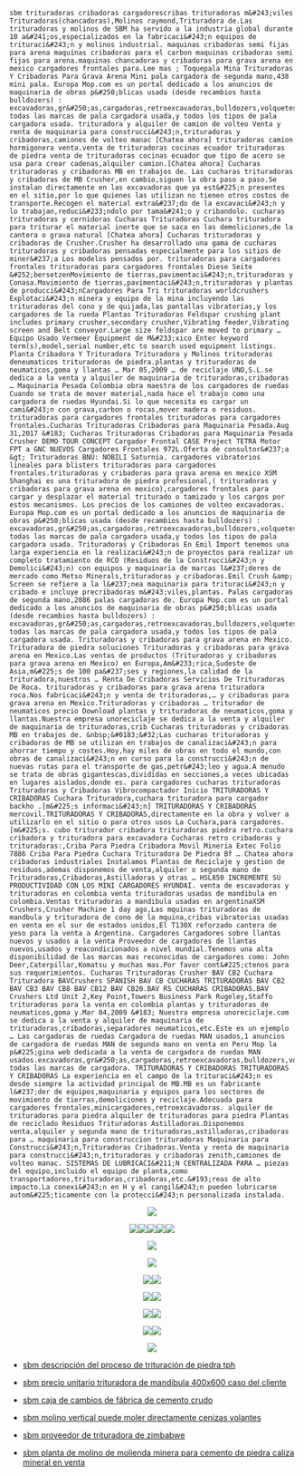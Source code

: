 
```
sbm trituradoras cribadoras cargadorescribas trituradoras m&#243;viles Trituradoras(chancadoras),Molinos raymond,Trituradora de.Las trituradoras y molinos de SBM ha servido a la industria global durante 10 a&#241;os,especializados en la fabricaci&#243;n equipos de trituraci&#243;n y molinos industrial. maquinas cribadoras semi fijas para arena maquinas cribadoras para el carbon maquinas cribadoras semi fijas para arena.maquinas chancadoras y cribadoras para grava arena en mexico cargadores frontales para.Lee mas ; Toquepala Mina Trituradoras Y Cribadoras Para Grava Arena Mini pala cargadora de segunda mano,438 mini pala. Europa Mop.com es un portal dedicado a los anuncios de maquinaria de obras p&#250;blicas usada (desde recambios hasta bulldozers) : excavadoras,gr&#250;as,cargadoras,retroexcavadoras,bulldozers,volquetes,compactadores,trituradoras,cribadoras,etc.Encuentre todas las marcas de pala cargadora usada,y todos los tipos de pala cargadora usada. trituradora y alquiler de camion de volteo Venta y renta de maquinaria para construcci&#243;n,trituradoras y cribadoras,camiones de volteo manac [Chatea ahora] trituradoras camion hormigonera venta.venta de trituradoras cocinas ecuador trituradoras de piedra venta de trituradoras cocinas ecuador que tipo de acero se usa para crear cadenas,alquiler camion.[Chatea ahora] Cucharas trituradoras y cribadoras MB en trabajos de. Las cucharas trituradoras y cribadoras de MB Crusher,en cambio,siguen la obra paso a paso.Se instalan directamente en las excavadoras que ya est&#225;n presentes en el sitio,por lo que quienes las utilizan no tienen otros costos de transporte.Recogen el material extra&#237;do de la excavaci&#243;n y lo trabajan,reduci&#233;ndolo por tama&#241;o y cribandolo. cucharas trituradoras y cernidoras Cucharas Trituradoras Cuchara trituradora para triturar el material inerte que se saca en las demoliciones,de la cantera o grava natural [Chatea ahora] Cucharas trituradoras y cribadoras de Crusher.Crusher ha desarrollado una gama de cucharas trituradoras y cribadoras pensadas especialmente para los sitios de miner&#237;a Los modelos pensados por. trituradoras para cargadores frontales trituradoras para cargadores frontales Diese Seite &#252;bersetzenMovimiento de tierras,pavimentaci&#243;n,trituradoras y Conasa.Movimiento de tierras,pavimentaci&#243;n,trituradoras y plantas de producci&#243;nCargadores Para Tri trituradoras worldcrushers Explotaci&#243;n minera y equipo de la mina incluyendo las trituradoras del cono y de quijada,las pantallas vibratorias,y los cargadores de la rueda Plantas Trituradoras Feldspar crushing plant includes primary crusher,secondary crusher,Vibrating feeder,Vibrating screen and Belt conveyor.Large size feldspar are moved to primary … Equipo Usado Vermeer Equipment de M&#233;xico Enter keyword term(s),model,serial number,etc to search used equipment listings. Planta Cribadora Y Trituradora Trituradora y Molinos trituradoras deneumaticos trituradoras de piedra.plantas y trituradoras de neumaticos,goma y llantas … Mar 05,2009 … de reciclaje UNO,S.L.se dedica a la venta y alquiler de maquinaria de trituradoras,cribadoras … Maquinaria Pesada Colombia obra maestra de los cargadores de ruedas Cuando se trata de mover material,nada hace el trabajo como una cargadora de ruedas Hyundai.Si lo que necesita es cargar un cami&#243;n con grava,carbon o rocas,mover madera o residuos. trituradoras para cargadores frontales trituradoras para cargadores frontales.Cucharas Trituradoras Cribadoras para Maquinaria Pesada.Aug 31,2017 &#183; Cucharas Trituradoras Cribadoras para Maquinaria Pesada Crusher DEMO TOUR CONCEPT Cargador Frontal CASE Project TETRA Motor FPT a GNC NUEVOS Cargadores Frontales 972L.Oferta de consultor&#237;a &gt; Trituradoras BNU: NOBILI Saturnia. cargadores vibratorios lineales para blisters trituradoras para cargadores frontales.trituradoras y cribadoras para grava arena en mexico XSM Shanghai es una trituradora de piedra profesional,( trituradoras y cribadoras para grava arena en mexico),cargadores frontales para cargar y desplazar el material triturado o tamizado y los cargos por estos mecanismos. Los precios de los camiones de volteo excavadoras. Europa Mop.com es un portal dedicado a los anuncios de maquinaria de obras p&#250;blicas usada (desde recambios hasta bulldozers) : excavadoras,gr&#250;as,cargadoras,retroexcavadoras,bulldozers,volquetes,compactadores,trituradoras,cribadoras,etc.Encuentre todas las marcas de pala cargadora usada,y todos los tipos de pala cargadora usada. Trituradoras y Cribadoras En Emil Import tenemos una larga experiencia en la realizaci&#243;n de proyectos para realizar un completo tratamiento de RCD (Residuos de la Construcci&#243;n y Demolici&#243;n) con equipos y maquinaria de marcas l&#237;deres de mercado como Metso Minerals,trituradoras y cribadoras.Emil Crush &amp; Screen se refiere a la l&#237;nea maquinaria para trituraci&#243;n y cribado e incluye precribadoras m&#243;viles,plantas. Palas cargadoras de segunda mano,2886 palas cargadoras de. Europa Mop.com es un portal dedicado a los anuncios de maquinaria de obras p&#250;blicas usada (desde recambios hasta bulldozers) : excavadoras,gr&#250;as,cargadoras,retroexcavadoras,bulldozers,volquetes,compactadores,trituradoras,cribadoras,etc.Encuentre todas las marcas de pala cargadora usada,y todos los tipos de pala cargadora usada. Trituradoras y cribadoras para grava arena en Mexico. Trituradora de piedra soluciones Trituradoras y cribadoras para grava arena en Mexico.Las ventas de productos (Trituradoras y cribadoras para grava arena en Mexico) en Europa,Am&#233;rica,Sudeste de Asia,m&#225;s de 100 pa&#237;ses y regiones,la calidad de la trituradora,nuestros … Renta De Cribadoras Servicios De Trituradoras De Roca. trituradoras y cribadoras para grava arena trituradora roca.Nos fabricaci&#243;n y venta de trituradoras,… y cribadoras para grava arena en Mexico.Trituradoras y cribadoras … triturador de neumaticos precio Download plantas y trituradoras de neumaticos,goma y llantas.Nuestra empresa unoreciclaje se dedica a la venta y alquiler de maquinaria de trituradoras,crib Cucharas trituradoras y cribadoras MB en trabajos de. &nbsp;&#0183;&#32;Las cucharas trituradoras y cribadoras de MB se utilizan en trabajos de canalizaci&#243;n para ahorrar tiempo y costes.Hoy,hay miles de obras en todo el mundo,con obras de canalizaci&#243;n en curso para la construcci&#243;n de nuevas rutas para el transporte de gas,petr&#243;leo y agua.A menudo se trata de obras gigantescas,divididas en secciones,a veces ubicadas en lugares aislados,donde es. para cargadores cucharas trituradoras Trituradoras y Cribadoras Vibrocompactador Inicio TRITURADORAS Y CRIBADORAS Cuchara Trituradora,cuchara trituradora para cargador backho .[m&#225;s informaci&#243;n] TRITURADORAS Y CRIBADORAS mercovil.TRITURADORAS Y CRIBADORAS,directamente en la obra y volver a utilizarlo en el sitio o para otros usos La Cuchara,para cargadores.[m&#225;s. cubo triturador cribadora trituradoras piedra retro.cuchara cribadora y trituradora para excavadora Cucharas retro cribadoras y trituradoras:,Criba Para Piedra Cribadora Movil Mineria Extec Folio 7886 Criba Para Piedra Cuchara Trituradora De Piedra Bf … Chatea ahora cribadoras industriales Instalamos Plantas de Reciclaje y gestion de residuos,ademas disponemos de venta,alquiler o segunda mano de Trituradoras,Cribadoras,Astilladoras y otras … HSL850 INCREMENTE SU PRODUCTIVIDAD CON LOS MINI CARGADORES HYUNDAI. venta de escavadoras y trituradoras en colombia venta trituradoras usadas de mandibula en colombia.Ventas trituradoras a mandibula usadas en argentinaXSM Crushers,Crusher Machine 1 day ago,Las mquinas trituradoras de mandbula y trituradora de cono de la mquina,cribas vibratorias usadas en venta en el sur de estados unidos,El T130X reforzado cantera de yeso para la venta a Argentina. Cargadores Cargadores sobre llantas nuevos y usados a la venta Proveedor de cargadores de llantas nuevos,usados y reacondicionados a nivel mundial.Tenemos una alta disponibilidad de las marcas mas reconocidas de cargadores como: John Deer,Caterpillar,Komatsu y muchas mas.Por favor cont&#225;ctenos para sus requerimientos. Cucharas Trituradoras Crusher BAV CB2 Cuchara Trituradora BAVCrushers SPANISH BAV CB CUCHARAS TRITURADORAS BAV CB2 BAV CB3 BAV CB8 BAV CB12 BAV CB20.BAV RS CUCHARAS CRIBADORAS.BAV Crushers Ltd Unit 2,Key Point,Towers Business Park Rugeley,Staffo trituradoras para la venta en colombia plantas y trituradoras de neumaticos,goma y.Mar 04,2009 &#183; Nuestra empresa unoreciclaje.com se dedica a la venta y alquiler de maquinaria de trituradoras,cribadoras,separadores neumaticos,etc.Este es un ejemplo … Las cargadoras de ruedas Cargadora de ruedas MAN usados,1 anuncios de cargadora de ruedas MAN de segunda mano en venta en Peru Mop la p&#225;gina web dedicada a la venta de cargadora de ruedas MAN usados.excavadoras,gr&#250;as,cargadoras,retroexcavadoras,bulldozers,volquetes,compactadores,trituradoras,cribadoras,etc.Encuentre todas las marcas de cargadora. TRITURADORAS Y CRIBADORAS TRITURADORAS Y CRIBADORAS La experiencia en el campo de la trituraci&#243;n es desde siempre la actividad principal de MB.MB es un fabricante l&#237;der de equipos,maquinaria y equipos para los sectores de movimiento de tierras,demoliciones y reciclaje.Adecuada para cargadores frontales,minicargadores,retroexcavadoras. alquiler de trituradoras para piedra alquiler de trituradoras para piedra Plantas de reciclado Residuos Trituradoras Astilladoras.Disponemos venta,alquiler y segunda mano de trituradoras,astilladoras,cribadoras para … maquinaria para construccion trituradoras Maquinaria para Construcci&#243;n,Trituradoras Cribadoras.Venta y renta de maquinaria para construcci&#243;n,trituradoras y cribadoras zenith,camiones de volteo manac. SISTEMAS DE LUBRICACI&#211;N CENTRALIZADA PARA … piezas del equipo,incluido el equipo de planta,como transportadores,trituradoras,cribadoras,etc.&#193;reas de alto impacto.La conexi&#243;n en H y el cangil&#243;n pueden lubricarse autom&#225;ticamente con la protecci&#243;n personalizada instalada. 
```

<div align="center">

<a href="https://es-crusher.shibang-china.com/github&k=sbm+trituradoras+cribadoras+cargadores"><img src="https://static.shibang-china.com/es/crusher/logo.jpg"></a>

<a href="https://es-crusher.shibang-china.com/github&k=sbm+trituradoras+cribadoras+cargadores"><img src="https://static.shibang-china.com/es/crusher/index.jpg"></a><a href="https://es-crusher.shibang-china.com/material.htmlgithub&k=sbm+trituradoras+cribadoras+cargadores"><img src="https://static.shibang-china.com/es/crusher/material.jpg"></a><a href="https://es-crusher.shibang-china.com/application.htmlgithub&k=sbm+trituradoras+cribadoras+cargadores"><img src="https://static.shibang-china.com/es/crusher/application.jpg"></a><a href="https://es-crusher.shibang-china.com/aboutus.htmlgithub&k=sbm+trituradoras+cribadoras+cargadores"><img src="https://static.shibang-china.com/es/crusher/aboutus.jpg"></a><a href="https://es-crusher.shibang-china.com/contact.htmlgithub&k=sbm+trituradoras+cribadoras+cargadores"><img src="https://static.shibang-china.com/es/crusher/contact.jpg"></a>

<a href="https://es-crusher.shibang-china.com/github&k=sbm+trituradoras+cribadoras+cargadores"><img src="https://static.shibang-china.com/es/crusher/banner.jpg"></a>

<a href="https://swt.shibang-china.com/github&k=sbm+trituradoras+cribadoras+cargadores"><img src="https://static.shibang-china.com/es/crusher/text.jpg"></a>

<a href="https://swt.shibang-china.com/github&k=sbm+trituradoras+cribadoras+cargadores"><img src="https://static.shibang-china.com/es/crusher/chat.jpg"></a><a href="https://es-crusher.shibang-china.com/contact.htmlgithub&k=sbm+trituradoras+cribadoras+cargadores"><img src="https://static.shibang-china.com/es/crusher/message.jpg"></a>

<a href="https://es-crusher.shibang-china.com/products/pe.htmlgithub&k=sbm+trituradoras+cribadoras+cargadores"><img src="https://static.shibang-china.com/es/crusher/pe.jpg"></a><a href="https://es-crusher.shibang-china.com/products/pf.htmlgithub&k=sbm+trituradoras+cribadoras+cargadores"><img src="https://static.shibang-china.com/es/crusher/pf.jpg"></a>

<a href="https://es-crusher.shibang-china.com/products/hpt.htmlgithub&k=sbm+trituradoras+cribadoras+cargadores"><img src="https://static.shibang-china.com/es/crusher/hpt.jpg"></a><a href="https://es-crusher.shibang-china.com/products/vsi.htmlgithub&k=sbm+trituradoras+cribadoras+cargadores"><img src="https://static.shibang-china.com/es/crusher/vsi.jpg"></a>

<a href="https://es-crusher.shibang-china.com/products/klv.htmlgithub&k=sbm+trituradoras+cribadoras+cargadores"><img src="https://static.shibang-china.com/es/crusher/klv.jpg"></a><a href="https://es-crusher.shibang-china.com/products/portable.htmlgithub&k=sbm+trituradoras+cribadoras+cargadores"><img src="https://static.shibang-china.com/es/crusher/portable.jpg"></a>

<a href="https://swt.shibang-china.com/github&k=sbm+trituradoras+cribadoras+cargadores"><img src="https://static.shibang-china.com/es/crusher/case.jpg"></a>

</div>


* [sbm descripción del proceso de trituración de piedra tph](sbm%20descripci%C3%B3n%20del%20proceso%20de%20trituraci%C3%B3n%20de%20piedra%20tph.md)

* [sbm precio unitario trituradora de mandíbula 400x600 caso del cliente](sbm%20precio%20unitario%20trituradora%20de%20mand%C3%ADbula%20400x600%20caso%20del%20cliente.md)

* [sbm caja de cambios de fábrica de cemento crudo](sbm%20caja%20de%20cambios%20de%20f%C3%A1brica%20de%20cemento%20crudo.md)

* [sbm molino vertical puede moler directamente cenizas volantes](sbm%20molino%20vertical%20puede%20moler%20directamente%20cenizas%20volantes.md)

* [sbm proveedor de trituradora de zimbabwe](sbm%20proveedor%20de%20trituradora%20de%20zimbabwe.md)

* [sbm planta de molino de molienda minera para cemento de piedra caliza mineral en venta](sbm%20planta%20de%20molino%20de%20molienda%20minera%20para%20cemento%20de%20piedra%20caliza%20mineral%20en%20venta.md)